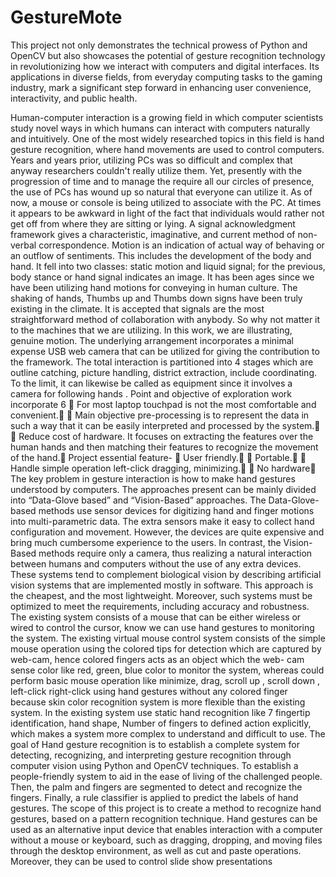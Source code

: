 # GestureMote

This project not only demonstrates the technical prowess of Python and OpenCV but also showcases the potential of gesture recognition technology in revolutionizing how we interact with computers and digital interfaces. Its applications in diverse fields, from everyday computing tasks to the gaming industry, mark a significant step forward in enhancing user convenience, interactivity, and public health.

Human-computer interaction is a growing field in which computer scientists study novel ways
in which humans can interact with computers naturally and intuitively. One of the most widely
researched topics in this field is hand gesture recognition, where hand movements are used to
control computers.
Years and years prior, utilizing PCs was so difficult and complex that anyway researchers
couldn't really utilize them. Yet, presently with the progression of time and to manage the
require all our circles of presence, the use of PCs has wound up so natural that everyone can
utilize it. As of now, a mouse or console is being utilized to associate with the PC. At times it
appears to be awkward in light of the fact that individuals would rather not get off from where
they are sitting or lying. A signal acknowledgment framework gives a characteristic,
imaginative, and current method of non-verbal correspondence.
Motion is an indication of actual way of behaving or an outflow of sentiments. This includes
the development of the body and hand. It fell into two classes: static motion and liquid signal;
for the previous, body stance or hand signal indicates an image.
It has been ages since we have been utilizing hand motions for conveying in human culture.
The shaking of hands, Thumbs up and Thumbs down signs have been truly existing in the
climate. It is accepted that signals are the most straightforward method of collaboration with
anybody. So why not matter it to the machines that we are utilizing. In this work, we are
illustrating, genuine motion. The underlying arrangement incorporates a minimal expense USB
web camera that can be utilized for giving the contribution to the framework. The total
interaction is partitioned into 4 stages which are outline catching, picture handling, district
extraction, include coordinating. To the limit, it can likewise be called as equipment since it
involves a camera for following hands . Point and objective of exploration work incorporate
6
 For most laptop touchpad is not the most comfortable and convenient.
 Main objective pre-processing is to represent the data in such a way that it can be easily
interpreted and processed by the system.
 Reduce cost of hardware. It focuses on extracting the features over the human hands
and then matching their features to recognize the movement of the hand.
Project essential feature-
 User friendly.
 Portable.
 Handle simple operation left-click dragging, minimizing.
 No hardware
The key problem in gesture interaction is how to make hand gestures understood by computers.
The approaches present can be mainly divided into “Data-Glove based” and “Vision-Based”
approaches. The Data-Glove-based methods use sensor devices for digitizing hand and finger
motions into multi-parametric data. The extra sensors make it easy to collect hand
configuration and movement. However, the devices are quite expensive and bring much
cumbersome experience to the users. In contrast, the Vision-Based methods require only a
camera, thus realizing a natural interaction between humans and computers without the use of
any extra devices. These systems tend to complement biological vision by describing artificial
vision systems that are implemented mostly in software. This approach is the cheapest, and the
most lightweight. Moreover, such systems must be optimized to meet the requirements,
including accuracy and robustness.
The existing system consists of a mouse that can be either wireless or wired to control the
cursor, know we can use hand gestures to monitoring the system. The existing virtual mouse
control system consists of the simple mouse operation using the colored tips for detection
which are captured by web-cam, hence colored fingers acts as an object which the web-
cam sense color like red, green, blue color to monitor the system, whereas could perform
basic mouse operation like minimize, drag, scroll up , scroll down , left-click right-click
using hand gestures without any colored finger because skin color recognition system is
more flexible than the existing system. In the existing system use static hand recognition like
7
fingertip identification, hand shape, Number of fingers to defined action explicitly, which
makes a system more complex to understand and difficult to use.
The goal of Hand gesture recognition is to establish a complete system for detecting,
recognizing, and interpreting gesture recognition through computer vision using Python and
OpenCV techniques. To establish a people-friendly system to aid in the ease of living of the
challenged people. Then, the palm and fingers are segmented to detect and recognize the
fingers. Finally, a rule classifier is applied to predict the labels of hand gestures.
The scope of this project is to create a method to recognize hand gestures, based on a pattern
recognition technique. Hand gestures can be used as an alternative input device that enables
interaction with a computer without a mouse or keyboard, such as dragging, dropping, and
moving files through the desktop environment, as well as cut and paste operations. Moreover,
they can be used to control slide show presentations
